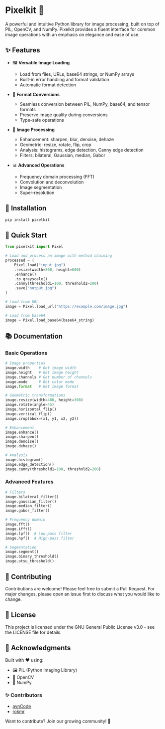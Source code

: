 # Pixelkit 🎨

A powerful and intuitive Python library for image processing, built on top of PIL, OpenCV, and NumPy. Pixelkit provides a fluent interface for common image operations with an emphasis on elegance and ease of use.

## ✨ Features

- 🖼️ **Versatile Image Loading**
  - Load from files, URLs, base64 strings, or NumPy arrays
  - Built-in error handling and format validation
  - Automatic format detection

- 🔄 **Format Conversions** 
  - Seamless conversion between PIL, NumPy, base64, and tensor formats
  - Preserve image quality during conversions
  - Type-safe operations

- 🎨 **Image Processing**
  - Enhancement: sharpen, blur, denoise, dehaze
  - Geometric: resize, rotate, flip, crop
  - Analysis: histograms, edge detection, Canny edge detection
  - Filters: bilateral, Gaussian, median, Gabor

- 📊 **Advanced Operations**
  - Frequency domain processing (FFT)
  - Convolution and deconvolution
  - Image segmentation
  - Super-resolution

## 🚀 Installation

```bash
pip install pixelkit
```

## 🎯 Quick Start

```python
from pixelkit import Pixel

# Load and process an image with method chaining
processed = (
    Pixel.load("input.jpg")
    .resize(width=800, height=600)
    .enhance()
    .to_grayscale()
    .canny(threshold1=100, threshold2=200)
    .save("output.jpg")
)

# Load from URL
image = Pixel.load_url("https://example.com/image.jpg")

# Load from base64
image = Pixel.load_base64(base64_string)
```

## 📚 Documentation

### Basic Operations

```python
# Image properties
image.width    # Get image width
image.height   # Get image height
image.channels # Get number of channels
image.mode     # Get color mode
image.format   # Get image format

# Geometric transformations
image.resize(width=400, height=300)
image.rotate(angle=45)
image.horizontal_flip()
image.vertical_flip()
image.crop(bbox=(x1, y1, x2, y2))

# Enhancement
image.enhance()
image.sharpen()
image.denoise()
image.dehaze()

# Analysis
image.histogram()
image.edge_detection()
image.canny(threshold1=100, threshold2=200)
```

### Advanced Features

```python
# Filters
image.bilateral_filter()
image.gaussian_filter()
image.median_filter()
image.gabor_filter()

# Frequency domain
image.fft()
image.ifft()
image.lpf()  # Low-pass filter
image.hpf()  # High-pass filter

# Segmentation
image.segment()
image.binary_threshold()
image.otsu_threshold()
```

## 🤝 Contributing

Contributions are welcome! Please feel free to submit a Pull Request. For major changes, please open an issue first to discuss what you would like to change.

## 📝 License

This project is licensed under the GNU General Public License v3.0 - see the LICENSE file for details.

## 🙏 Acknowledgments

Built with ❤️ using:
- 🖼️ PIL (Python Imaging Library)
- 🎥 OpenCV
- 🔢 NumPy

### ✨ Contributors

-  [avnCode](https://github.com/avnCode)
-  [rokmr](https://github.com/rokmr)

Want to contribute? Join our growing community! 🌟